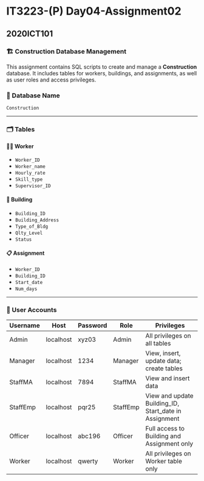 # IT3223-(P) Day04-Assignment02
## 2020ICT101

### 🏗️ Construction Database Management

This assignment contains SQL scripts to create and manage a **Construction** database. It includes tables for workers, buildings, and assignments, as well as user roles and access privileges.

### 📁 Database Name
`Construction`

---

### 🗂️ Tables

#### 🧑‍🔧 Worker
- `Worker_ID`
- `Worker_name`
- `Hourly_rate`
- `Skill_type`
- `Supervisor_ID`

#### 🏢 Building
- `Building_ID`
- `Building_Address`
- `Type_of_Bldg`
- `Qlty_Level`
- `Status`

#### 📋 Assignment
- `Worker_ID`
- `Building_ID`
- `Start_date`
- `Num_days`

---

### 🔐 User Accounts

| Username   | Host      | Password | Role      | Privileges                                               |
|------------|-----------|----------|-----------|----------------------------------------------------------|
| Admin      | localhost | xyz03    | Admin     | All privileges on all tables                             |
| Manager    | localhost | 1234     | Manager   | View, insert, update data; create tables                 |
| StaffMA    | localhost | 7894     | StaffMA   | View and insert data                                     |
| StaffEmp   | localhost | pqr25    | StaffEmp  | View and update Building_ID, Start_date in Assignment    |
| Officer    | localhost | abc196   | Officer   | Full access to Building and Assignment only              |
| Worker     | localhost | qwerty   | Worker    | All privileges on Worker table only                      |